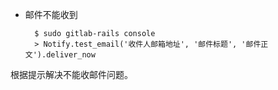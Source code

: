 * 邮件不能收到

        $ sudo gitlab-rails console
        > Notify.test_email('收件人邮箱地址', '邮件标题', '邮件正文').deliver_now

根据提示解决不能收邮件问题。
